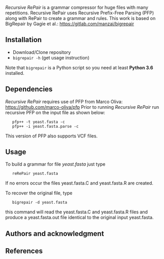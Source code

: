 *Recursive RePair* is a grammar compressor for huge files with many repetitions. Recursive RePair uses Recursive Prefix-Free Parsing (PFP) along with RePair to create a grammar and rules. This work is based on BigRepair by Gagie et al.: https://gitlab.com/manzai/bigrepair

## Installation
* Download/Clone repository
* `bigrepair -h` (get usage instruction)

Note that `bigrepair` is a Python script so you need at least **Python 3.6** installed.

## Dependencies
*Recursive RePair* requires use of PFP from Marco Oliva: https://github.com/marco-oliva/pfp
Prior to running *Recursive RePair* run recursive PFP on the input file as shown below:

       pfp++ -t yeast.fasta -c
       pfp++ -i yeast.fasta.parse -c

This version of PFP also supports VCF files.

## Usage

To build a grammar for file *yeast.fasta* just type

       reRePair yeast.fasta

If no errors occur the files yeast.fasta.C and yeast.fasta.R are created.

To recover the original file, type

       bigrepair -d yeast.fasta

this command will read the yeast.fasta.C and yeast.fasta.R files and produce a yeast.fasta.out file identical to the original input yeast.fasta. 


## Authors and acknowledgment


## References
